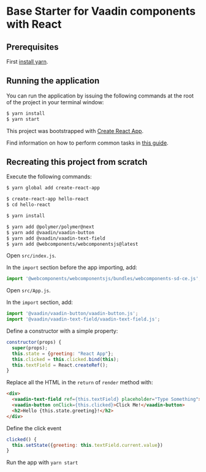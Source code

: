 # Base Starter for Vaadin components with React

## Prerequisites
First [install yarn](https://yarnpkg.com/lang/en/docs/install).

## Running the application

You can run the application by issuing the following commands at the root of the project in your terminal window:
``` bash
$ yarn install
$ yarn start
```

This project was bootstrapped with [Create React App](https://github.com/facebookincubator/create-react-app).

Find information on how to perform common tasks in [this guide](https://github.com/facebookincubator/create-react-app/blob/master/packages/react-scripts/template/README.md).


## Recreating this project from scratch

Execute the following commands:
``` bash
$ yarn global add create-react-app

$ create-react-app hello-react
$ cd hello-react

$ yarn install

$ yarn add @polymer/polymer@next
$ yarn add @vaadin/vaadin-button
$ yarn add @vaadin/vaadin-text-field
$ yarn add @webcomponents/webcomponentsjs@latest
```

Open `src/index.js`.

In the `import` section before the app importing, add:

``` typescript
import '@webcomponents/webcomponentsjs/bundles/webcomponents-sd-ce.js';
```

Open `src/App.js`.

In the `import` section, add:

``` typescript
import '@vaadin/vaadin-button/vaadin-button.js';
import '@vaadin/vaadin-text-field/vaadin-text-field.js';
```

Define a constructor with a simple property:

```javascript
constructor(props) {
  super(props);
  this.state = {greeting: "React App"};
  this.clicked = this.clicked.bind(this);
  this.textField = React.createRef();
}
```

Replace all the HTML in the `return` of `render` method with:

```html
<div>
  <vaadin-text-field ref={this.textField} placeholder="Type Something"></vaadin-text-field>
  <vaadin-button onClick={this.clicked}>Click Me!</vaadin-button>
  <h2>Hello {this.state.greeting}!</h2>
</div>
```

Define the click event

```javascript
clicked() {
  this.setState({greeting: this.textField.current.value})
}
```

Run the app with `yarn start`
